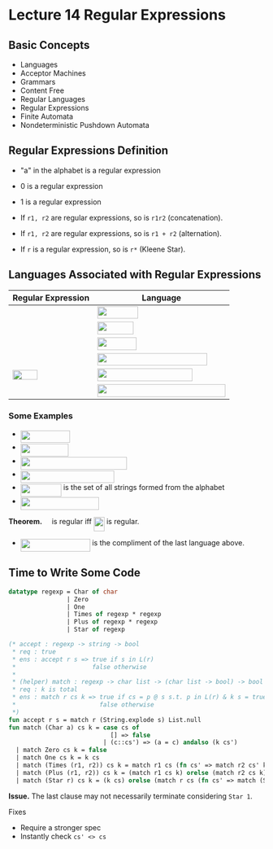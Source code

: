 # Lecture 14 Regular Expressions

## Basic Concepts

- Languages
- Acceptor Machines
- Grammars
- Content Free
- Regular Languages
- Regular Expressions
- Finite Automata
- Nondeterministic Pushdown Automata

## Regular Expressions Definition

- "a" in the alphabet is a regular expression
- 0 is a regular expression
- 1 is a regular expression

- If `r1, r2` are regular expressions, so is `r1r2` (concatenation).
- If `r1, r2` are regular expressions, so is `r1 + r2` (alternation).
- If `r` is a regular expression, so is `r*` (Kleene Star).

## Languages Associated with Regular Expressions

| Regular Expression | Language |
| ------------------ | -------- |
| <img src="https://rawgit.com/SAMFYB/FP-150-Notebook/master/svgs/44bc9d542a92714cac84e01cbbb7fd61.svg?invert_in_darkmode" align=middle width=8.68923pt height=14.15535pt/> | <img src="https://rawgit.com/SAMFYB/FP-150-Notebook/master/svgs/854d813ebdae89562ee01d30b6655ae6.svg?invert_in_darkmode" align=middle width=79.707045pt height=24.6576pt/> |
| <img src="https://rawgit.com/SAMFYB/FP-150-Notebook/master/svgs/29632a9bf827ce0200454dd32fc3be82.svg?invert_in_darkmode" align=middle width=8.219277pt height=21.18732pt/> | <img src="https://rawgit.com/SAMFYB/FP-150-Notebook/master/svgs/98fc044df1426d8e13315667a5881624.svg?invert_in_darkmode" align=middle width=70.54806pt height=24.6576pt/> |
| <img src="https://rawgit.com/SAMFYB/FP-150-Notebook/master/svgs/034d0a6be0424bffe9a6e7ac9236c0f5.svg?invert_in_darkmode" align=middle width=8.219277pt height=21.18732pt/> | <img src="https://rawgit.com/SAMFYB/FP-150-Notebook/master/svgs/ffa1dcb3d5e8791326183c21e8e3898d.svg?invert_in_darkmode" align=middle width=77.22033pt height=24.6576pt/> |
| <img src="https://rawgit.com/SAMFYB/FP-150-Notebook/master/svgs/1cfcd7b08c7374283591e89aa1b586a4.svg?invert_in_darkmode" align=middle width=28.759665pt height=14.15535pt/> | <img src="https://rawgit.com/SAMFYB/FP-150-Notebook/master/svgs/03f0a17af1386348f2c303f3d4d114b7.svg?invert_in_darkmode" align=middle width=215.471355pt height=24.6576pt/> |
| <img src="https://rawgit.com/SAMFYB/FP-150-Notebook/master/svgs/4136997236d43514ad83bdc6fb7c69fb.svg?invert_in_darkmode" align=middle width=48.85089pt height=19.17828pt/> | <img src="https://rawgit.com/SAMFYB/FP-150-Notebook/master/svgs/fc5f9b5bae949ad55bc08fda8ecc233d.svg?invert_in_darkmode" align=middle width=186.804255pt height=24.6576pt/> |
| <img src="https://rawgit.com/SAMFYB/FP-150-Notebook/master/svgs/1dda62b9f52197f613086bb104247584.svg?invert_in_darkmode" align=middle width=14.608275pt height=22.63866pt/> | <img src="https://rawgit.com/SAMFYB/FP-150-Notebook/master/svgs/91ac033aec140743a973598439d09239.svg?invert_in_darkmode" align=middle width=252.210255pt height=24.6576pt/> |

### Some Examples

- <img src="https://rawgit.com/SAMFYB/FP-150-Notebook/master/svgs/de6bd4d6a30988d6261dddb7230350e2.svg?invert_in_darkmode" align=middle width=97.08534pt height=24.6576pt/>
- <img src="https://rawgit.com/SAMFYB/FP-150-Notebook/master/svgs/d248936ae552d4651a8432f49d666060.svg?invert_in_darkmode" align=middle width=93.81669pt height=24.6576pt/>
- <img src="https://rawgit.com/SAMFYB/FP-150-Notebook/master/svgs/5f911e62f54114ef9d74e4d95d8ff4e2.svg?invert_in_darkmode" align=middle width=209.250855pt height=24.6576pt/>
- <img src="https://rawgit.com/SAMFYB/FP-150-Notebook/master/svgs/91ecc8f33b8e22025a337b8ffd22ab20.svg?invert_in_darkmode" align=middle width=184.149405pt height=24.6576pt/>
- <img src="https://rawgit.com/SAMFYB/FP-150-Notebook/master/svgs/48296ba258dfac2dfbe77b68ea7cf72f.svg?invert_in_darkmode" align=middle width=80.1504pt height=24.6576pt/> is the set of all strings formed from the alphabet
- <img src="https://rawgit.com/SAMFYB/FP-150-Notebook/master/svgs/d0bf28792b44d54bdcbe8976d80b956a.svg?invert_in_darkmode" align=middle width=153.70641pt height=24.6576pt/>

__Theorem.__ <img src="https://rawgit.com/SAMFYB/FP-150-Notebook/master/svgs/ddcb483302ed36a59286424aa5e0be17.svg?invert_in_darkmode" align=middle width=11.18733pt height=22.46574pt/> is regular iff <img src="https://rawgit.com/SAMFYB/FP-150-Notebook/master/svgs/c7f7272d102de6cd0afef7ad1317fdff.svg?invert_in_darkmode" align=middle width=21.421785pt height=27.65697pt/> is regular.

- <img src="https://rawgit.com/SAMFYB/FP-150-Notebook/master/svgs/acb989284deb3c822c0e503461de7a8e.svg?invert_in_darkmode" align=middle width=136.99026pt height=24.6576pt/> is the compliment of the last language above.

## Time to Write Some Code

```sml
datatype regexp = Char of char
                | Zero
                | One
                | Times of regexp * regexp
                | Plus of regexp * regexp
                | Star of regexp

(* accept : regexp -> string -> bool
 * req : true
 * ens : accept r s => true if s in L(r)
 *                     false otherwise
 *
 * (helper) match : regexp -> char list -> (char list -> bool) -> bool
 * req : k is total
 * ens : match r cs k => true if cs = p @ s s.t. p in L(r) & k s = true
 *                       false otherwise
 *)
fun accept r s = match r (String.explode s) List.null
fun match (Char a) cs k = case cs of
                            [] => false
                          | (c::cs') => (a = c) andalso (k cs')
  | match Zero cs k = false
  | match One cs k = k cs
  | match (Times (r1, r2)) cs k = match r1 cs (fn cs' => match r2 cs' k)
  | match (Plus (r1, r2)) cs k = (match r1 cs k) orelse (match r2 cs k)
  | match (Star r) cs k = (k cs) orelse (match r cs (fn cs' => match (Star k) cs' k))
```

__Issue.__ The last clause may not necessarily terminate considering `Star 1`.

Fixes
- Require a stronger spec
- Instantly check `cs' <> cs`

